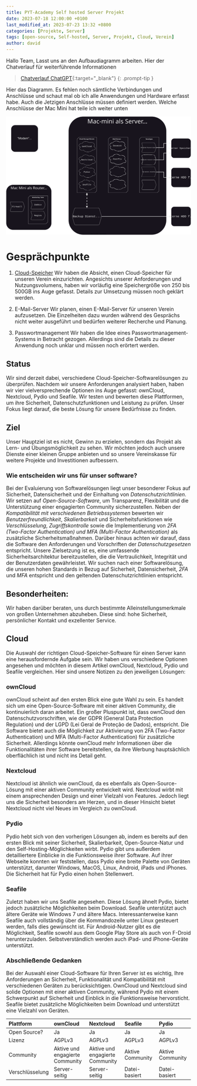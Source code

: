 ```yaml
---
title: PYT-Academy Self hosted Server Projekt
date: 2023-07-18 12:00:00 +0100
last_modified_at: 2023-07-23 13:32 +0800
categories: [Projekte, Server]
tags: [open-source, Self-hosted, Server, Projekt, Cloud, Verein]
author: david
---
```


Hallo Team, 
Lasst uns an den Aufbaudiagramm arbeiten. Hier der Chatverlauf für weiterführende Informationen

> [Chatverlauf ChatGPT](https://chat.openai.com/share/5a6b8490-468f-4960-89b4-9ff8ea1c5178){:target="_blank"}
{: .prompt-tip }

Hier das Diagramm. Es fehlen noch sämtliche Verbindungen und Anschlüsse und schaut mal ob ich alle Anwendungen und Hardware erfasst habe. Auch die Jetzigen Anschlüsse müssen definiert werden. Welche Anschlüsse der Mac Mini hat teile ich weiter unten

![Test Diagram](/assets/draw/PYT-Server.svg)

# Gesprächpunkte

1. [Cloud-Speicher](#cloud)
Wir haben die Absicht, einen Cloud-Speicher für unseren Verein einzurichten. Angesichts unserer Anforderungen und Nutzungsvolumens, haben wir vorläufig eine Speichergröße von 250 bis 500GB ins Auge gefasst. Details zur Umsetzung müssen noch geklärt werden.

2. E-Mail-Server
Wir planen, einen E-Mail-Server für unseren Verein aufzusetzen. Die Einzelheiten dazu wurden während des Gesprächs nicht weiter ausgeführt und bedürfen weiterer Recherche und Planung.

3. Passwortmanagement
Wir haben die Idee eines Passwortmanagement-Systems in Betracht gezogen. Allerdings sind die Details zu dieser Anwendung noch unklar und müssen noch erörtert werden.


## Status
Wir sind derzeit dabei, verschiedene Cloud-Speicher-Softwarelösungen zu überprüfen. Nachdem wir unsere Anforderungen analysiert haben, haben wir vier vielversprechende Optionen ins Auge gefasst: ownCloud, Nextcloud, Pydio und Seafile. Wir testen und bewerten diese Plattformen, um ihre Sicherheit, Datenschutzfunktionen und Leistung zu prüfen. Unser Fokus liegt darauf, die beste Lösung für unsere Bedürfnisse zu finden.

## Ziel
Unser Hauptziel ist es nicht, Gewinn zu erzielen, sondern das Projekt als Lern- und Übungsmöglichkeit zu sehen. Wir möchten jedoch auch unsere Dienste einer kleinen Gruppe anbieten und so unsere Vereinskasse für weitere Projekte und Investitionen aufbessern.

### Wie entscheiden wir uns für unser software?
Bei der Evaluierung von Softwarelösungen liegt unser besonderer Fokus auf Sicherheit, Datensicherheit und der Einhaltung von *Datenschutzrichtlinien*. Wir setzen auf *Open-Source-Software*, um Transparenz, Flexibilität und die Unterstützung einer engagierten Community sicherzustellen. Neben der *Kompatibilität mit verschiedenen Betriebssystemen* bewerten wir *Benutzerfreundlichkeit*, *Skalierbarkeit* und Sicherheitsfunktionen wie *Verschlüsselung*, *Zugriffskontrolle* sowie die Implementierung von *2FA (Two-Factor Authentication) und MFA (Multi-Factor Authentication)* als zusätzliche Sicherheitsmaßnahmen. Darüber hinaus achten wir darauf, dass die Software den Anforderungen und Vorschriften der *Datenschutzgesetzen* entspricht. Unsere Zielsetzung ist es, eine umfassende Sicherheitsarchitektur bereitzustellen, die die Vertraulichkeit, Integrität und der Benutzerdaten gewährleistet. Wir suchen nach einer Softwarelösung, die unseren hohen Standards in Bezug auf Sicherheit, Datensicherheit, *2FA* und *MFA* entspricht und den geltenden Datenschutzrichtlinien entspricht.

## Besonderheiten:
Wir haben darüber beraten, uns durch bestimmte Alleinstellungsmerkmale von großen Unternehmen abzuheben. Diese sind: hohe Sicherheit, persönlicher Kontakt und exzellenter Service.

## Cloud

Die Auswahl der richtigen Cloud-Speicher-Software für einen Server kann eine herausfordernde Aufgabe sein. Wir haben uns verschiedene Optionen angesehen und möchten in diesem Artikel ownCloud, Nextcloud, Pydio und Seafile vergleichen. Hier sind unsere Notizen zu den jeweiligen Lösungen:

### ownCloud
ownCloud scheint auf den ersten Blick eine gute Wahl zu sein. Es handelt sich um eine Open-Source-Software mit einer aktiven Community, die kontinuierlich daran arbeitet. Ein großer Pluspunkt ist, dass ownCloud den Datenschutzvorschriften, wie der GDPR (General Data Protection Regulation) und der LGPD (Lei Geral de Proteção de Dados), entspricht. Die Software bietet auch die Möglichkeit zur Aktivierung von 2FA (Two-Factor Authentication) und MFA (Multi-Factor Authentication) für zusätzliche Sicherheit. Allerdings könnte ownCloud mehr Informationen über die Funktionalitäten ihrer Software bereitstellen, da ihre Werbung hauptsächlich oberflächlich ist und nicht ins Detail geht.

### Nextcloud
Nextcloud ist ähnlich wie ownCloud, da es ebenfalls als Open-Source-Lösung mit einer aktiven Community entwickelt wird. Nextcloud wirbt mit einem ansprechenden Design und einer Vielzahl von Features. Jedoch liegt uns die Sicherheit besonders am Herzen, und in dieser Hinsicht bietet Nextcloud nicht viel Neues im Vergleich zu ownCloud.

### Pydio
Pydio hebt sich von den vorherigen Lösungen ab, indem es bereits auf den ersten Blick mit seiner Sicherheit, Skalierbarkeit, Open-Source-Natur und den Self-Hosting-Möglichkeiten wirbt. Pydio gibt uns außerdem detailliertere Einblicke in die Funktionsweise ihrer Software. Auf ihrer Webseite konnten wir feststellen, dass Pydio eine breite Palette von Geräten unterstützt, darunter Windows, MacOS, Linux, Android, iPads und iPhones. Die Sicherheit hat für Pydio einen hohen Stellenwert.

### Seafile
Zuletzt haben wir uns Seafile angesehen. Diese Lösung ähnelt Pydio, bietet jedoch zusätzliche Möglichkeiten beim Download. Seafile unterstützt auch ältere Geräte wie Windows 7 und ältere Macs. Interessanterweise kann Seafile auch vollständig über die Kommandozeile unter Linux gesteuert werden, falls dies gewünscht ist. Für Android-Nutzer gibt es die Möglichkeit, Seafile sowohl aus dem Google Play Store als auch von F-Droid herunterzuladen. Selbstverständlich werden auch iPad- und iPhone-Geräte unterstützt.

### Abschließende Gedanken
Bei der Auswahl einer Cloud-Software für Ihren Server ist es wichtig, Ihre Anforderungen an Sicherheit, Funktionalität und Kompatibilität mit verschiedenen Geräten zu berücksichtigen. OwnCloud und Nextcloud sind solide Optionen mit einer aktiven Community, während Pydio mit einem Schwerpunkt auf Sicherheit und Einblick in die Funktionsweise hervorsticht. Seafile bietet zusätzliche Möglichkeiten beim Download und unterstützt eine Vielzahl von Geräten.

| Plattform | ownCloud | Nextcloud | Seafile | Pydio |
|:--------------|:----------------------------|:----------------------------|:----------------------------|:----------------------------|
| Open Source? | Ja | Ja | Ja | Ja |
| Lizenz | AGPLv3 | AGPLv3 | AGPLv3 | AGPLv3 |
| Community | Aktive und engagierte<br>Community | Aktive und engagierte<br>Community | Aktive Community | Aktive Community |
| Verschlüsselung | Server-seitig | Server-seitig | Datei-basiert | Datei-basiert |
